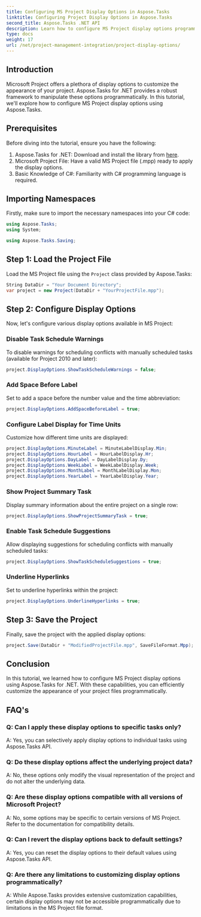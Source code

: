 ```yaml
---
title: Configuring MS Project Display Options in Aspose.Tasks
linktitle: Configuring Project Display Options in Aspose.Tasks
second_title: Aspose.Tasks .NET API
description: Learn how to configure MS Project display options programmatically using Aspose.Tasks for .NET. Customize your project's appearance effortlessly.
type: docs
weight: 17
url: /net/project-management-integration/project-display-options/
---
```

## Introduction
Microsoft Project offers a plethora of display options to customize the appearance of your project. Aspose.Tasks for .NET provides a robust framework to manipulate these options programmatically. In this tutorial, we'll explore how to configure MS Project display options using Aspose.Tasks.
## Prerequisites
Before diving into the tutorial, ensure you have the following:
1. Aspose.Tasks for .NET: Download and install the library from [here](https://releases.aspose.com/tasks/net/).
2. Microsoft Project File: Have a valid MS Project file (.mpp) ready to apply the display options.
3. Basic Knowledge of C#: Familiarity with C# programming language is required.

## Importing Namespaces
Firstly, make sure to import the necessary namespaces into your C# code:
```csharp
using Aspose.Tasks;
using System;

using Aspose.Tasks.Saving;
```
## Step 1: Load the Project File
Load the MS Project file using the `Project` class provided by Aspose.Tasks:
```csharp
String DataDir = "Your Document Directory";
var project = new Project(DataDir + "YourProjectFile.mpp");
```
## Step 2: Configure Display Options
Now, let's configure various display options available in MS Project:
### Disable Task Schedule Warnings
To disable warnings for scheduling conflicts with manually scheduled tasks (available for Project 2010 and later):
```csharp
project.DisplayOptions.ShowTaskScheduleWarnings = false;
```
### Add Space Before Label
Set to add a space before the number value and the time abbreviation:
```csharp
project.DisplayOptions.AddSpaceBeforeLabel = true;
```
### Configure Label Display for Time Units
Customize how different time units are displayed:
```csharp
project.DisplayOptions.MinuteLabel = MinuteLabelDisplay.Min;
project.DisplayOptions.HourLabel = HourLabelDisplay.Hr;
project.DisplayOptions.DayLabel = DayLabelDisplay.Dy;
project.DisplayOptions.WeekLabel = WeekLabelDisplay.Week;
project.DisplayOptions.MonthLabel = MonthLabelDisplay.Mon;
project.DisplayOptions.YearLabel = YearLabelDisplay.Year;
```
### Show Project Summary Task
Display summary information about the entire project on a single row:
```csharp
project.DisplayOptions.ShowProjectSummaryTask = true;
```
### Enable Task Schedule Suggestions
Allow displaying suggestions for scheduling conflicts with manually scheduled tasks:
```csharp
project.DisplayOptions.ShowTaskScheduleSuggestions = true;
```
### Underline Hyperlinks
Set to underline hyperlinks within the project:
```csharp
project.DisplayOptions.UnderlineHyperlinks = true;
```
## Step 3: Save the Project
Finally, save the project with the applied display options:
```csharp
project.Save(DataDir + "ModifiedProjectFile.mpp", SaveFileFormat.Mpp);
```

## Conclusion
In this tutorial, we learned how to configure MS Project display options using Aspose.Tasks for .NET. With these capabilities, you can efficiently customize the appearance of your project files programmatically.
## FAQ's
### Q: Can I apply these display options to specific tasks only?
A: Yes, you can selectively apply display options to individual tasks using Aspose.Tasks API.
### Q: Do these display options affect the underlying project data?
A: No, these options only modify the visual representation of the project and do not alter the underlying data.
### Q: Are these display options compatible with all versions of Microsoft Project?
A: No, some options may be specific to certain versions of MS Project. Refer to the documentation for compatibility details.
### Q: Can I revert the display options back to default settings?
A: Yes, you can reset the display options to their default values using Aspose.Tasks API.
### Q: Are there any limitations to customizing display options programmatically?
A: While Aspose.Tasks provides extensive customization capabilities, certain display options may not be accessible programmatically due to limitations in the MS Project file format.

